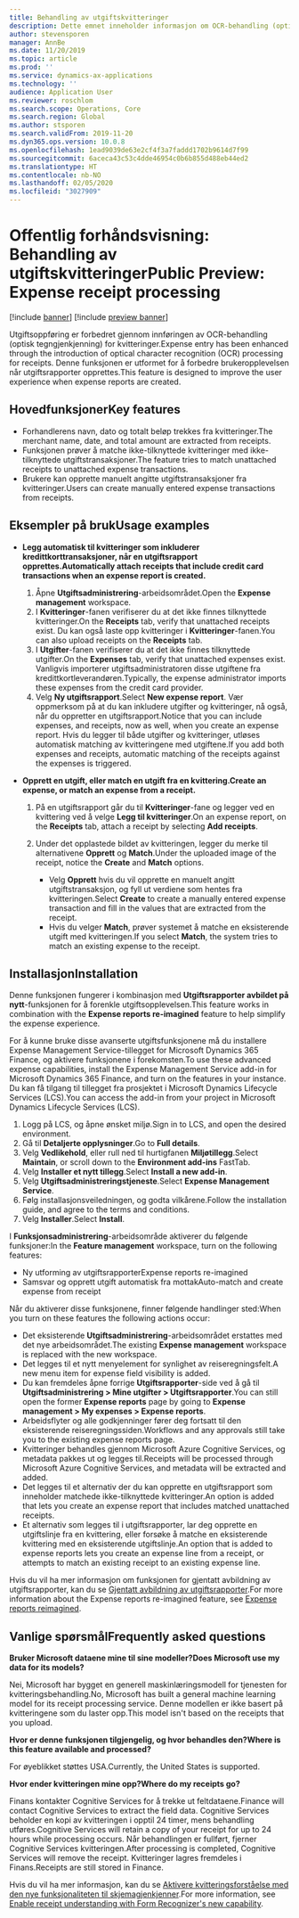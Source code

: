 ```yaml
---
title: Behandling av utgiftskvitteringer
description: Dette emnet inneholder informasjon om OCR-behandling (optisk tegngjenkjenning) for kvitteringer. Denne funksjonen er utformet for å forbedre brukeropplevelsen når utgiftsrapporter opprettes i Microsoft Dynamics 365 Finance.
author: stevensporen
manager: AnnBe
ms.date: 11/20/2019
ms.topic: article
ms.prod: ''
ms.service: dynamics-ax-applications
ms.technology: ''
audience: Application User
ms.reviewer: roschlom
ms.search.scope: Operations, Core
ms.search.region: Global
ms.author: stsporen
ms.search.validFrom: 2019-11-20
ms.dyn365.ops.version: 10.0.8
ms.openlocfilehash: 1ead9039de63e2cf4f3a7faddd1702b9614d7f99
ms.sourcegitcommit: 6aceca43c53c4dde46954c0b6b855d488eb44ed2
ms.translationtype: HT
ms.contentlocale: nb-NO
ms.lasthandoff: 02/05/2020
ms.locfileid: "3027909"
---
```

# <a name="public-preview-expense-receipt-processing"></a><span data-ttu-id="37a83-104">Offentlig forhåndsvisning: Behandling av utgiftskvitteringer</span><span class="sxs-lookup"><span data-stu-id="37a83-104">Public Preview: Expense receipt processing</span></span>

[!include [banner](../includes/banner.md)]
[!include [preview banner](../includes/preview-banner.md)]


<span data-ttu-id="37a83-105">Utgiftsoppføring er forbedret gjennom innføringen av OCR-behandling (optisk tegngjenkjenning) for kvitteringer.</span><span class="sxs-lookup"><span data-stu-id="37a83-105">Expense entry has been enhanced through the introduction of optical character recognition (OCR) processing for receipts.</span></span> <span data-ttu-id="37a83-106">Denne funksjonen er utformet for å forbedre brukeropplevelsen når utgiftsrapporter opprettes.</span><span class="sxs-lookup"><span data-stu-id="37a83-106">This feature is designed to improve the user experience when expense reports are created.</span></span>

## <a name="key-features"></a><span data-ttu-id="37a83-107">Hovedfunksjoner</span><span class="sxs-lookup"><span data-stu-id="37a83-107">Key features</span></span>

- <span data-ttu-id="37a83-108">Forhandlerens navn, dato og totalt beløp trekkes fra kvitteringer.</span><span class="sxs-lookup"><span data-stu-id="37a83-108">The merchant name, date, and total amount are extracted from receipts.</span></span>
- <span data-ttu-id="37a83-109">Funksjonen prøver å matche ikke-tilknyttede kvitteringer med ikke-tilknyttede utgiftstransaksjoner.</span><span class="sxs-lookup"><span data-stu-id="37a83-109">The feature tries to match unattached receipts to unattached expense transactions.</span></span>
- <span data-ttu-id="37a83-110">Brukere kan opprette manuelt angitte utgiftstransaksjoner fra kvitteringer.</span><span class="sxs-lookup"><span data-stu-id="37a83-110">Users can create manually entered expense transactions from receipts.</span></span>

## <a name="usage-examples"></a><span data-ttu-id="37a83-111">Eksempler på bruk</span><span class="sxs-lookup"><span data-stu-id="37a83-111">Usage examples</span></span>

- <span data-ttu-id="37a83-112">**Legg automatisk til kvitteringer som inkluderer kredittkorttransaksjoner, når en utgiftsrapport opprettes.**</span><span class="sxs-lookup"><span data-stu-id="37a83-112">**Automatically attach receipts that include credit card transactions when an expense report is created.**</span></span>

    1. <span data-ttu-id="37a83-113">Åpne **Utgiftsadministrering**-arbeidsområdet.</span><span class="sxs-lookup"><span data-stu-id="37a83-113">Open the **Expense management** workspace.</span></span>
    2. <span data-ttu-id="37a83-114">I **Kvitteringer**-fanen verifiserer du at det ikke finnes tilknyttede kvitteringer.</span><span class="sxs-lookup"><span data-stu-id="37a83-114">On the **Receipts** tab, verify that unattached receipts exist.</span></span> <span data-ttu-id="37a83-115">Du kan også laste opp kvitteringer i **Kvitteringer**-fanen.</span><span class="sxs-lookup"><span data-stu-id="37a83-115">You can also upload receipts on the **Receipts** tab.</span></span>
    3. <span data-ttu-id="37a83-116">I **Utgifter**-fanen verifiserer du at det ikke finnes tilknyttede utgifter.</span><span class="sxs-lookup"><span data-stu-id="37a83-116">On the **Expenses** tab, verify that unattached expenses exist.</span></span> <span data-ttu-id="37a83-117">Vanligvis importerer utgiftsadministratoren disse utgiftene fra kredittkortleverandøren.</span><span class="sxs-lookup"><span data-stu-id="37a83-117">Typically, the expense administrator imports these expenses from the credit card provider.</span></span>
    4. <span data-ttu-id="37a83-118">Velg **Ny utgiftsrapport**.</span><span class="sxs-lookup"><span data-stu-id="37a83-118">Select **New expense report**.</span></span> <span data-ttu-id="37a83-119">Vær oppmerksom på at du kan inkludere utgifter og kvitteringer, nå også, når du oppretter en utgiftsrapport.</span><span class="sxs-lookup"><span data-stu-id="37a83-119">Notice that you can include expenses, and receipts, now as well, when you create an expense report.</span></span> <span data-ttu-id="37a83-120">Hvis du legger til både utgifter og kvitteringer, utløses automatisk matching av kvitteringene med utgiftene.</span><span class="sxs-lookup"><span data-stu-id="37a83-120">If you add both expenses and receipts, automatic matching of the receipts against the expenses is triggered.</span></span>

- <span data-ttu-id="37a83-121">**Opprett en utgift, eller match en utgift fra en kvittering.**</span><span class="sxs-lookup"><span data-stu-id="37a83-121">**Create an expense, or match an expense from a receipt.**</span></span>

    1. <span data-ttu-id="37a83-122">På en utgiftsrapport går du til **Kvitteringer**-fane og legger ved en kvittering ved å velge **Legg til kvitteringer**.</span><span class="sxs-lookup"><span data-stu-id="37a83-122">On an expense report, on the **Receipts** tab, attach a receipt by selecting **Add receipts**.</span></span>
    2. <span data-ttu-id="37a83-123">Under det opplastede bildet av kvitteringen, legger du merke til alternativene **Opprett** og **Match**.</span><span class="sxs-lookup"><span data-stu-id="37a83-123">Under the uploaded image of the receipt, notice the **Create** and **Match** options.</span></span>

        - <span data-ttu-id="37a83-124">Velg **Opprett** hvis du vil opprette en manuelt angitt utgiftstransaksjon, og fyll ut verdiene som hentes fra kvitteringen.</span><span class="sxs-lookup"><span data-stu-id="37a83-124">Select **Create** to create a manually entered expense transaction and fill in the values that are extracted from the receipt.</span></span>
        - <span data-ttu-id="37a83-125">Hvis du velger **Match**, prøver systemet å matche en eksisterende utgift med kvitteringen.</span><span class="sxs-lookup"><span data-stu-id="37a83-125">If you select **Match**, the system tries to match an existing expense to the receipt.</span></span>

## <a name="installation"></a><span data-ttu-id="37a83-126">Installasjon</span><span class="sxs-lookup"><span data-stu-id="37a83-126">Installation</span></span>

<span data-ttu-id="37a83-127">Denne funksjonen fungerer i kombinasjon med **Utgiftsrapporter avbildet på nytt**-funksjonen for å forenkle utgiftsopplevelsen.</span><span class="sxs-lookup"><span data-stu-id="37a83-127">This feature works in combination with the **Expense reports re-imagined** feature to help simplify the expense experience.</span></span>

<span data-ttu-id="37a83-128">For å kunne bruke disse avanserte utgiftsfunksjonene må du installere Expense Management Service-tillegget for Microsoft Dynamics 365 Finance, og aktivere funksjonene i forekomsten.</span><span class="sxs-lookup"><span data-stu-id="37a83-128">To use these advanced expense capabilities, install the Expense Management Service add-in for Microsoft Dynamics 365 Finance, and turn on the features in your instance.</span></span> <span data-ttu-id="37a83-129">Du kan få tilgang til tillegget fra prosjektet i Microsoft Dynamics Lifecycle Services (LCS).</span><span class="sxs-lookup"><span data-stu-id="37a83-129">You can access the add-in from your project in Microsoft Dynamics Lifecycle Services (LCS).</span></span>

1. <span data-ttu-id="37a83-130">Logg på LCS, og åpne ønsket miljø.</span><span class="sxs-lookup"><span data-stu-id="37a83-130">Sign in to LCS, and open the desired environment.</span></span>
2. <span data-ttu-id="37a83-131">Gå til **Detaljerte opplysninger**.</span><span class="sxs-lookup"><span data-stu-id="37a83-131">Go to **Full details**.</span></span>
3. <span data-ttu-id="37a83-132">Velg **Vedlikehold**, eller rull ned til hurtigfanen **Miljøtillegg**.</span><span class="sxs-lookup"><span data-stu-id="37a83-132">Select **Maintain**, or scroll down to the **Environment add-ins** FastTab.</span></span>
4. <span data-ttu-id="37a83-133">Velg **Installer et nytt tillegg**.</span><span class="sxs-lookup"><span data-stu-id="37a83-133">Select **Install a new add-in**.</span></span>
5. <span data-ttu-id="37a83-134">Velg **Utgiftsadministreringstjeneste**.</span><span class="sxs-lookup"><span data-stu-id="37a83-134">Select **Expense Management Service**.</span></span>
6. <span data-ttu-id="37a83-135">Følg installasjonsveiledningen, og godta vilkårene.</span><span class="sxs-lookup"><span data-stu-id="37a83-135">Follow the installation guide, and agree to the terms and conditions.</span></span>
7. <span data-ttu-id="37a83-136">Velg **Installer**.</span><span class="sxs-lookup"><span data-stu-id="37a83-136">Select **Install**.</span></span>

<span data-ttu-id="37a83-137">I **Funksjonsadministrering**-arbeidsområde aktiverer du følgende funksjoner:</span><span class="sxs-lookup"><span data-stu-id="37a83-137">In the **Feature management** workspace, turn on the following features:</span></span>

- <span data-ttu-id="37a83-138">Ny utforming av utgiftsrapporter</span><span class="sxs-lookup"><span data-stu-id="37a83-138">Expense reports re-imagined</span></span>
- <span data-ttu-id="37a83-139">Samsvar og opprett utgift automatisk fra mottak</span><span class="sxs-lookup"><span data-stu-id="37a83-139">Auto-match and create expense from receipt</span></span>

<span data-ttu-id="37a83-140">Når du aktiverer disse funksjonene, finner følgende handlinger sted:</span><span class="sxs-lookup"><span data-stu-id="37a83-140">When you turn on these features the following actions occur:</span></span>

- <span data-ttu-id="37a83-141">Det eksisterende **Utgiftsadministrering**-arbeidsområdet erstattes med det nye arbeidsområdet.</span><span class="sxs-lookup"><span data-stu-id="37a83-141">The existing **Expense management** workspace is replaced with the new workspace.</span></span>
- <span data-ttu-id="37a83-142">Det legges til et nytt menyelement for synlighet av reiseregningsfelt.</span><span class="sxs-lookup"><span data-stu-id="37a83-142">A new menu item for expense field visibility is added.</span></span>
- <span data-ttu-id="37a83-143">Du kan fremdeles åpne forrige **Utgiftsrapporter**-side ved å gå til **Utgiftsadministrering > Mine utgifter > Utgiftsrapporter**.</span><span class="sxs-lookup"><span data-stu-id="37a83-143">You can still open the former **Expense reports** page by going to **Expense management > My expenses > Expense reports**.</span></span>
- <span data-ttu-id="37a83-144">Arbeidsflyter og alle godkjenninger fører deg fortsatt til den eksisterende reiseregningssiden.</span><span class="sxs-lookup"><span data-stu-id="37a83-144">Workflows and any approvals still take you to the existing expense reports page.</span></span>
- <span data-ttu-id="37a83-145">Kvitteringer behandles gjennom Microsoft Azure Cognitive Services, og metadata pakkes ut og legges til.</span><span class="sxs-lookup"><span data-stu-id="37a83-145">Receipts will be processed through Microsoft Azure Cognitive Services, and metadata will be extracted and added.</span></span>
- <span data-ttu-id="37a83-146">Det legges til et alternativ der du kan opprette en utgiftsrapport som inneholder matchede ikke-tilknyttede kvitteringer.</span><span class="sxs-lookup"><span data-stu-id="37a83-146">An option is added that lets you create an expense report that includes matched unattached receipts.</span></span>
- <span data-ttu-id="37a83-147">Et alternativ som legges til i utgiftsrapporter, lar deg opprette en utgiftslinje fra en kvittering, eller forsøke å matche en eksisterende kvittering med en eksisterende utgiftslinje.</span><span class="sxs-lookup"><span data-stu-id="37a83-147">An option that is added to expense reports lets you create an expense line from a receipt, or attempts to match an existing receipt to an existing expense line.</span></span>

<span data-ttu-id="37a83-148">Hvis du vil ha mer informasjon om funksjonen for gjentatt avbildning av utgiftsrapporter, kan du se [Gjentatt avbildning av utgiftsrapporter](ExpenseWorkspaceNew.md).</span><span class="sxs-lookup"><span data-stu-id="37a83-148">For more information about the Expense reports re-imagined feature, see [Expense reports reimagined](ExpenseWorkspaceNew.md).</span></span>

## <a name="frequently-asked-questions"></a><span data-ttu-id="37a83-149">Vanlige spørsmål</span><span class="sxs-lookup"><span data-stu-id="37a83-149">Frequently asked questions</span></span>

<span data-ttu-id="37a83-150">**Bruker Microsoft dataene mine til sine modeller?**</span><span class="sxs-lookup"><span data-stu-id="37a83-150">**Does Microsoft use my data for its models?**</span></span>

<span data-ttu-id="37a83-151">Nei, Microsoft har bygget en generell maskinlæringsmodell for tjenesten for kvitteringsbehandling.</span><span class="sxs-lookup"><span data-stu-id="37a83-151">No, Microsoft has built a general machine learning model for its receipt processing service.</span></span> <span data-ttu-id="37a83-152">Denne modellen er ikke basert på kvitteringene som du laster opp.</span><span class="sxs-lookup"><span data-stu-id="37a83-152">This model isn't based on the receipts that you upload.</span></span>

<span data-ttu-id="37a83-153">**Hvor er denne funksjonen tilgjengelig, og hvor behandles den?**</span><span class="sxs-lookup"><span data-stu-id="37a83-153">**Where is this feature available and processed?**</span></span>

<span data-ttu-id="37a83-154">For øyeblikket støttes USA.</span><span class="sxs-lookup"><span data-stu-id="37a83-154">Currently, the United States is supported.</span></span>

<span data-ttu-id="37a83-155">**Hvor ender kvitteringen mine opp?**</span><span class="sxs-lookup"><span data-stu-id="37a83-155">**Where do my receipts go?**</span></span>

<span data-ttu-id="37a83-156">Finans kontakter Cognitive Services for å trekke ut feltdataene.</span><span class="sxs-lookup"><span data-stu-id="37a83-156">Finance will contact Cognitive Services to extract the field data.</span></span> <span data-ttu-id="37a83-157">Cognitive Services beholder en kopi av kvitteringen i opptil 24 timer, mens behandling utføres.</span><span class="sxs-lookup"><span data-stu-id="37a83-157">Cognitive Services will retain a copy of your receipt for up to 24 hours while processing occurs.</span></span> <span data-ttu-id="37a83-158">Når behandlingen er fullført, fjerner Cognitive Services kvitteringen.</span><span class="sxs-lookup"><span data-stu-id="37a83-158">After processing is completed, Cognitive Services will remove the receipt.</span></span> <span data-ttu-id="37a83-159">Kvitteringer lagres fremdeles i Finans.</span><span class="sxs-lookup"><span data-stu-id="37a83-159">Receipts are still stored in Finance.</span></span>

<span data-ttu-id="37a83-160">Hvis du vil ha mer informasjon, kan du se [Aktivere kvitteringsforståelse med den nye funksjonaliteten til skjemagjenkjenner](https://azure.microsoft.com/blog/enable-receipt-understanding-with-form-recognizer-s-new-capability/).</span><span class="sxs-lookup"><span data-stu-id="37a83-160">For more information, see [Enable receipt understanding with Form Recognizer's new capability](https://azure.microsoft.com/blog/enable-receipt-understanding-with-form-recognizer-s-new-capability/).</span></span>
